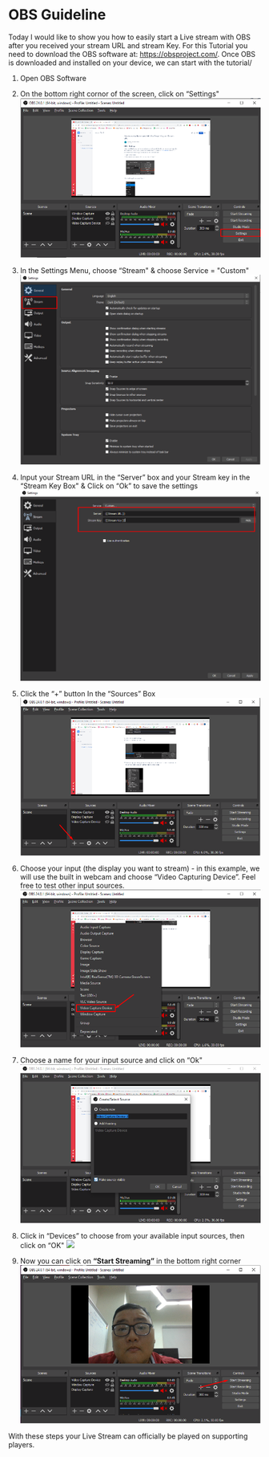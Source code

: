 # OBS Guideline

Today I would like to show you how to easily start a Live stream with OBS after you received your stream URL and stream Key. For this Tutorial you need to download the OBS software at: https://obsproject.com/. Once OBS is downloaded and installed on your device, we can start with the tutorial/

1. Open OBS Software

2. On the bottom right cornor of the screen, click on “Settings"
![](../../assets/images/OBS1.png)

3. In the Settings Menu, choose “Stream" & choose Service = "Custom"
![](../../assets/images/OBS2.png)

4. Input your Stream URL in the “Server” box and your Stream key in the “Stream Key Box" & Click on “Ok” to save the settings
![](../../assets/images/OBS3.png)

5. Click the “+” button In the “Sources” Box
![](../../assets/images/OBS4.png)

6. Choose your input (the display you want to stream) - in this example, we will use the built in webcam and choose “Video Capturing Device”. Feel free to test other input sources.
![](../../assets/images/OBS5.png)

7. Choose a name for your input source and click on “Ok"
![](../../assets/images/OBS6.png)

8. Click in “Devices” to choose from your available input sources, then click on “OK"
![](../../assets/images/OBS7.png)

9. Now you can click on **“Start Streaming”** in the bottom right corner
![](../../assets/images/OBS8.png)

With these steps your Live Stream can officially be played on supporting players.
